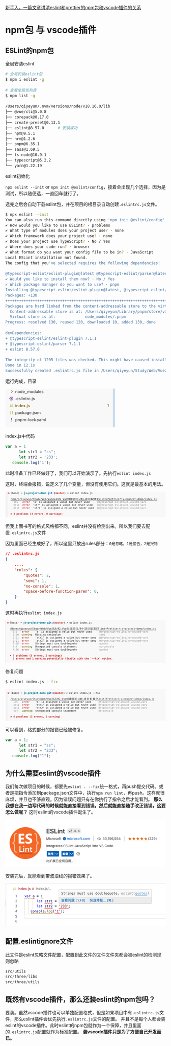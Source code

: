 

[新手入，一篇文章讲清eslint和prettier的npm包和vscode插件的关系](https://juejin.cn/post/6990929456382607374#heading-0)



# npm包 与 vscode插件



## ESLint的npm包

全局安装eslint

```sh
# 全局安装eslint包
$ npm i eslint -g

# 查看全局包列表
$ npm list -g 

/Users/qiyeyun/.nvm/versions/node/v18.16.0/lib
├── @vue/cli@5.0.8
├── corepack@0.17.0
├── create-preset@0.13.1
├── eslint@8.57.0      # 安装成功
├── npm@9.5.1
├── nrm@1.2.6
├── pnpm@6.35.1
├── sass@1.69.5
├── ts-node@10.9.1
├── typescript@5.2.2
└── yarn@1.22.19
```



eslint初始化

`npx eslint --init`  or  `npm init @eslint/config`，接着会出现几个选择，因为是测试，所以随便选，一直回车就行了。

选完之后会自动下载eslint包，并在项目的根目录自动创建`.eslintrc.js`文件。

```sh
$ npx eslint --init      
You can also run this command directly using 'npm init @eslint/config'.
✔ How would you like to use ESLint? · problems
✔ What type of modules does your project use? · none
✔ Which framework does your project use? · none
✔ Does your project use TypeScript? · No / Yes
✔ Where does your code run? · browser
✔ What format do you want your config file to be in? · JavaScript
Local ESLint installation not found.
The config that you've selected requires the following dependencies:

@typescript-eslint/eslint-plugin@latest @typescript-eslint/parser@latest eslint@latest
✔ Would you like to install them now? · No / Yes
✔ Which package manager do you want to use? · pnpm
Installing @typescript-eslint/eslint-plugin@latest, @typescript-eslint/parser@latest, eslint@latest
Packages: +130
++++++++++++++++++++++++++++++++++++++++++++++++++++++++++++++++++++++++++++++++++++++++++++++++++++++++++++++++++++++++++++++++++
Packages are hard linked from the content-addressable store to the virtual store.
  Content-addressable store is at: /Users/qiyeyun/Library/pnpm/store/v3
  Virtual store is at:             node_modules/.pnpm
Progress: resolved 130, reused 120, downloaded 10, added 130, done

devDependencies:
+ @typescript-eslint/eslint-plugin 7.1.1
+ @typescript-eslint/parser 7.1.1
+ eslint 8.57.0

The integrity of 1205 files was checked. This might have caused installation to take longer.
Done in 12.1s
Successfully created .eslintrc.js file in /Users/qiyeyun/Study/Web/Vue2&3/02_Vue创建项目/04-项目配置ESlint+Prettier/js-project-demo
```

运行完成，目录

![](images/001.png)

index.js中代码

```js
var a = 1
      let str1 = "ss";
      let str2 = '233';
   console.log('1');
```

此时准备工作已经做好了，我们可以开始演示了。先执行`eslint index.js`

这时，终端会报错，说定义了几个变量，但没有使用它们。这就是最基本的用法。

![](images/002.png)

但我上面书写的格式风格都不同，eslint并没有检测出来。所以我们要去配置`.eslintrc.js`文件

因为里面已经生成好了，所以这里只放出rules部分：`0是忽略，1是警告，2是报错`

```json
// .eslintrc.js
{
    ....
	"rules": {
        "quotes": 2,
        "semi": 1,
        "no-console": 1,
        "space-before-function-paren": 0,
    }
}
```

这时再执行`eslint index.js`

![](images/003.png)

修复问题

```sh
$ eslint index.js --fix
```

![](images/004.png)

可以看到，格式部分的报错已经被修复。

```js
var a = 1;
      let str1 = "ss";
      let str2 = "233";
   console.log("1");
```



## 为什么需要eslint的vscode插件

我们每次做项目的时候，都要先`eslint . --fix`统一格式，再push提交代码。或者是把指令添加到package.json文件中，执行`npm run lint`，再push。这样就很麻烦，并且也不够直观，因为错误问题只有在你执行了指令之后才能看到。
**那么我想在我一边写代码的时候就能直接看到错误，然后就能直接随手改正错误，这要怎么做呢？** 这时eslint的vscode插件诞生了。

![](images/005.png)

安装完后，就能看到带波浪线的报错效果了。

![](images/006.png)



## 配置.eslintignore文件

此文件是eslint忽略文件配置，配置到此文件的文件文件夹都会被eslint的检测规则忽略

```js
src/utils
src/three/libs
src/three/utils
```



## 既然有vscode插件，那么还装eslint的npm包吗？

要装。虽然vscode插件也可以单独配置格式，但是如果项目中有`.eslintrc.js`文件，那么eslint插件会优先执行`.eslintrc.js`文件的配置。
并且不是每个人都会装eslint的vscode插件。此时eslint的npm包就作为一个保障，并且里面的`.eslintrc.js`配置就作为标准配置。
**装vscode插件只是为了方便自己开发而已。**
